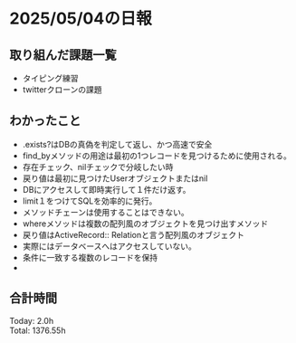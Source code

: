 # 2025/05/04の日報
## 取り組んだ課題一覧
* タイピング練習
* twitterクローンの課題
## わかったこと 
*  .exists?はDBの真偽を判定して返し、かつ高速で安全
*  find_byメソッドの用途は最初の1つレコードを見つけるために使用される。
  * 存在チェック、nilチェックで分岐したい時
  * 戻り値は最初に見つけたUserオブジェクトまたはnil
  * DBにアクセスして即時実行して１件だけ返す。
  * limit１をつけてSQLを効率的に発行。
  * メソッドチェーンは使用することはできない。
*  whereメソッドは複数の配列風のオブジェクトを見つけ出すメソッド
  * 戻り値はActiveRecord:: Relationと言う配列風のオブジェクト
  * 実際にはデータベースへはアクセスしていない。
  * 条件に一致する複数のレコードを保持
  *      
##  合計時間 
Today: 2.0h<br>
Total: 1376.55h
